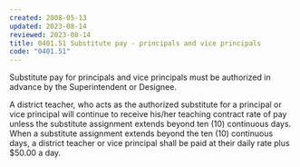 ```yaml
---
created: 2008-05-13
updated: 2023-08-14
reviewed: 2023-08-14
title: 0401.51 Substitute pay - principals and vice principals
code: "0401.51"
---
```


Substitute pay for principals and vice principals must be authorized in advance by the Superintendent or Designee.

A district teacher, who acts as the authorized substitute for a principal or vice principal will continue to receive his/her teaching contract rate of pay unless the substitute assignment extends beyond ten (10) continuous days. When a substitute assignment extends beyond the ten (10) continuous days, a district teacher or vice principal shall be paid at their daily rate plus $50.00 a day.
